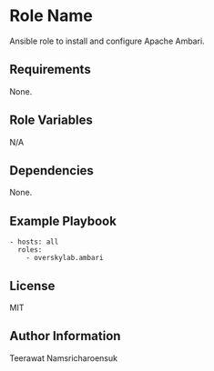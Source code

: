 Role Name
=========

Ansible role to install and configure Apache Ambari.

Requirements
------------

None.

Role Variables
--------------

N/A

Dependencies
------------

None.

Example Playbook
----------------

    - hosts: all
      roles:
        - overskylab.ambari


License
-------

MIT

Author Information
------------------

Teerawat Namsricharoensuk
